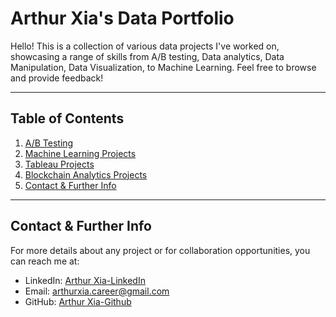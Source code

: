 # Arthur Xia's Data Portfolio

Hello! This is a collection of various data projects I've worked on, showcasing a range of skills from A/B testing,
Data analytics, Data Manipulation, Data Visualization, to Machine Learning. Feel free to browse and provide feedback!

---

## Table of Contents

1. [A/B Testing](https://github.com/ArthurXia1031/Data_Science_Project/tree/main/ab_test_analysis)
2. [Machine Learning Projects](https://github.com/ArthurXia1031/Data_Science_Project/tree/main/machine_learning)
3. [Tableau Projects](https://github.com/ArthurXia1031/Data_Science_Project/tree/main/tableau_projects)
4. [Blockchain Analytics Projects](https://github.com/ArthurXia1031/Data_Science_Project/tree/main/blockchain_analysis)
5. [Contact & Further Info](#contact--further-info)

---

## Contact & Further Info

For more details about any project or for collaboration opportunities, you can reach me at:

- LinkedIn: [Arthur Xia-LinkedIn](https://www.linkedin.com/in/arthur-xia-8a4a71234/)
- Email: arthurxia.career@gmail.com
- GitHub: [Arthur Xia-Github](https://github.com/ArthurXia1031)

